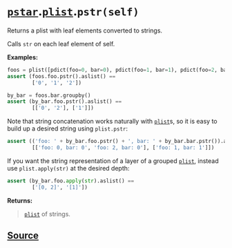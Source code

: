 # [`pstar`](./pstar.md).[`plist`](./pstar_plist.md).`pstr(self)`

Returns a plist with leaf elements converted to strings.

Calls `str` on each leaf element of self.

**Examples:**
```python
foos = plist([pdict(foo=0, bar=0), pdict(foo=1, bar=1), pdict(foo=2, bar=0)])
assert (foos.foo.pstr().aslist() ==
        ['0', '1', '2'])

by_bar = foos.bar.groupby()
assert (by_bar.foo.pstr().aslist() ==
        [['0', '2'], ['1']])
```

Note that string concatenation works naturally with [`plist`](./pstar_plist.md)s, so it is easy to build
up a desired string using `plist.pstr`:
```python
assert (('foo: ' + by_bar.foo.pstr() + ', bar: ' + by_bar.bar.pstr()).aslist() ==
        [['foo: 0, bar: 0', 'foo: 2, bar: 0'], ['foo: 1, bar: 1']])
```

If you want the string representation of a layer of a grouped [`plist`](./pstar_plist.md), instead use
`plist.apply(str)` at the desired depth:
```python
assert (by_bar.foo.apply(str).aslist() ==
        ['[0, 2]', '[1]'])
```

**Returns:**

>    [`plist`](./pstar_plist.md) of strings.



## [Source](../pstar/pstar.py#L3792-L3829)